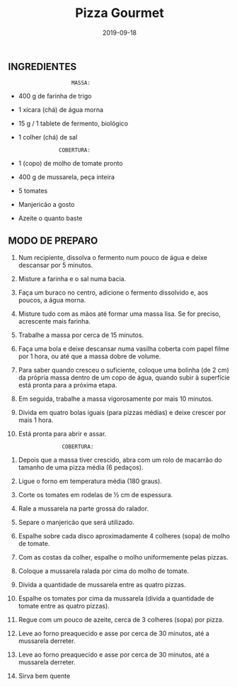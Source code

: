 ﻿---
path: "/receitas/gourmet/pizza-gourmet"
date: "2019-09-18"
title: "Pizza Gourmet"
category: "Gourmet"
---

## INGREDIENTES

```
                    MASSA:
```

*  400 g de farinha de trigo

* 1 xícara (chá) de água morna
* 15 g / 1 tablete de fermento, biológico
* 1 colher (chá) de sal

```
                COBERTURA:
```

* 1 (copo) de molho de tomate pronto

* 400 g de mussarela, peça inteira
* 5 tomates
* Manjericão a gosto
* Azeite o quanto baste

## MODO DE PREPARO

1. Num recipiente, dissolva o fermento num pouco de água e deixe descansar por 5 minutos.

2. Misture a farinha e o sal numa bacia.

3. Faça um buraco no centro, adicione o fermento dissolvido e, aos poucos, a água morna.

4. Misture tudo com as mãos até formar uma massa lisa. Se for preciso, acrescente mais farinha.

5. Trabalhe a massa por cerca de 15 minutos. 

6. Faça uma bola e deixe descansar numa vasilha coberta com papel filme por 1 hora, ou até que a massa dobre de volume.

7. Para saber quando cresceu o suficiente, coloque uma bolinha (de 2 cm) da própria massa dentro de um copo de água, quando subir à superfície está pronta para a próxima etapa.

8. Em seguida, trabalhe a massa vigorosamente por mais 10 minutos.

9. Divida em quatro bolas iguais (para pizzas médias) e deixe crescer por mais 1 hora.

10. Está pronta para abrir e assar.

```
                 COBERTURA:
```

1. Depois que a massa tiver crescido, abra com um rolo de macarrão do tamanho de uma pizza média (6 pedaços).

2. Ligue o forno em temperatura média (180 graus).

3. Corte os tomates em rodelas de ½ cm de espessura.

4. Rale a mussarela na parte grossa do ralador.

5. Separe o manjericão que será utilizado.

6. Espalhe sobre cada disco aproximadamente 4 colheres (sopa) de molho de tomate.

7. Com as costas da colher, espalhe o molho uniformemente pelas pizzas.

8. Coloque a mussarela ralada por cima do molho de tomate.

9. Divida a quantidade de mussarela entre as quatro pizzas.

10. Espalhe os tomates por cima da mussarela (divida a quantidade de tomate entre as quatro pizzas).

11. Regue com um pouco de azeite, cerca de 3 colheres (sopa) por pizza.

12. Leve ao forno preaquecido e asse por cerca de 30 minutos, até a mussarela derreter.

13. Leve ao forno preaquecido e asse por cerca de 30 minutos, até a mussarela derreter.

14. Sirva bem quente